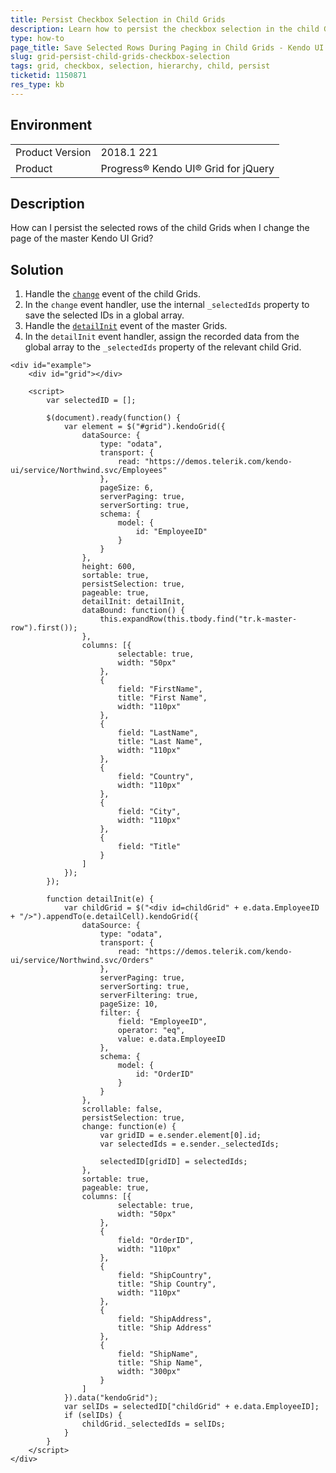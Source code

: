 ```yaml
---
title: Persist Checkbox Selection in Child Grids
description: Learn how to persist the checkbox selection in the child Grids of the Kendo UI Grid.
type: how-to
page_title: Save Selected Rows During Paging in Child Grids - Kendo UI Grid for jQuery
slug: grid-persist-child-grids-checkbox-selection
tags: grid, checkbox, selection, hierarchy, child, persist
ticketid: 1150871
res_type: kb
---
```


## Environment

<table>
	<tr>
		<td>Product Version</td>
		<td>2018.1 221</td>
	</tr>
	<tr>
		<td>Product</td>
		<td>Progress® Kendo UI® Grid for jQuery</td>
	</tr>
</table>

## Description

How can I persist the selected rows of the child Grids when I change the page of the master Kendo UI Grid?

## Solution

1. Handle the [`change`](https://docs.telerik.com/kendo-ui/api/javascript/ui/grid/events/change) event of the child Grids.
1. In the `change` event handler, use the internal `_selectedIds` property to save the selected IDs in a global array.
1. Handle the [`detailInit`](https://docs.telerik.com/kendo-ui/api/javascript/ui/grid/events/detailinit) event of the master Grids.
1. In the `detailInit` event handler, assign the recorded data from the global array to the `_selectedIds` property of the relevant child Grid.

```dojo
<div id="example">
	<div id="grid"></div>

	<script>
		var selectedID = [];

		$(document).ready(function() {
			var element = $("#grid").kendoGrid({
				dataSource: {
					type: "odata",
					transport: {
						read: "https://demos.telerik.com/kendo-ui/service/Northwind.svc/Employees"
					},
					pageSize: 6,
					serverPaging: true,
					serverSorting: true,
					schema: {
						model: {
							id: "EmployeeID"
						}
					}
				},
				height: 600,
				sortable: true,
				persistSelection: true,
				pageable: true,
				detailInit: detailInit,
				dataBound: function() {
					this.expandRow(this.tbody.find("tr.k-master-row").first());
				},
				columns: [{
						selectable: true,
						width: "50px"
					},
					{
						field: "FirstName",
						title: "First Name",
						width: "110px"
					},
					{
						field: "LastName",
						title: "Last Name",
						width: "110px"
					},
					{
						field: "Country",
						width: "110px"
					},
					{
						field: "City",
						width: "110px"
					},
					{
						field: "Title"
					}
				]
			});
		});

		function detailInit(e) {
			var childGrid = $("<div id=childGrid" + e.data.EmployeeID + "/>").appendTo(e.detailCell).kendoGrid({
				dataSource: {
					type: "odata",
					transport: {
						read: "https://demos.telerik.com/kendo-ui/service/Northwind.svc/Orders"
					},
					serverPaging: true,
					serverSorting: true,
					serverFiltering: true,
					pageSize: 10,
					filter: {
						field: "EmployeeID",
						operator: "eq",
						value: e.data.EmployeeID
					},
					schema: {
						model: {
							id: "OrderID"
						}
					}
				},
				scrollable: false,
				persistSelection: true,
				change: function(e) {
					var gridID = e.sender.element[0].id;
					var selectedIds = e.sender._selectedIds;

					selectedID[gridID] = selectedIds;
				},
				sortable: true,
				pageable: true,
				columns: [{
						selectable: true,
						width: "50px"
					},
					{
						field: "OrderID",
						width: "110px"
					},
					{
						field: "ShipCountry",
						title: "Ship Country",
						width: "110px"
					},
					{
						field: "ShipAddress",
						title: "Ship Address"
					},
					{
						field: "ShipName",
						title: "Ship Name",
						width: "300px"
					}
				]
			}).data("kendoGrid");
			var selIDs = selectedID["childGrid" + e.data.EmployeeID];
			if (selIDs) {
				childGrid._selectedIds = selIDs;
			}
		}
	</script>
</div>
```
